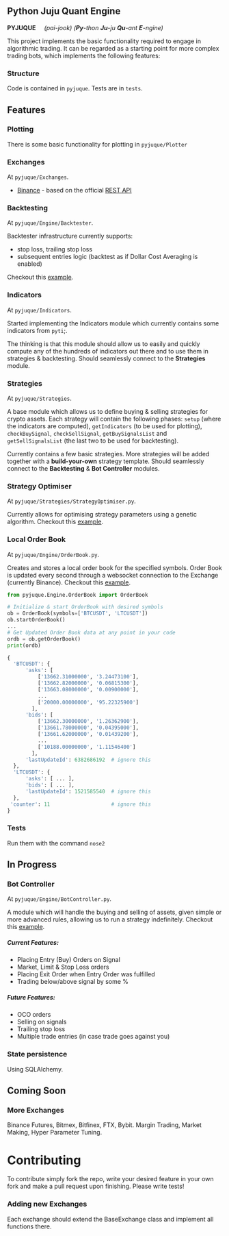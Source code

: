 ## **Py**thon **Ju**ju **Qu**ant **E**ngine
**PYJUQUE**   &nbsp; &nbsp;  *(pai-jook)*
*(**Py**-thon **Ju**-ju **Qu**-ant **E**-ngine)*

This project implements the basic functionality required to engage in algorithmic trading. It can be regarded as a starting point for more complex trading bots, which implements the following features:

### Structure
Code is contained in `pyjuque`. Tests are in `tests`.
## Features
### Plotting
There is some basic functionality for plotting in `pyjuque/Plotter`

### Exchanges
At `pyjuque/Exchanges`. 

  - [Binance](/pyjuque/Exchanges/Binance.py) - based on the official [REST API](https://github.com/binance-exchange/binance-official-api-docs/blob/master/rest-api.md)

### Backtesting
At `pyjuque/Engine/Backtester`. 

Backtester infrastructure currently supports:
  - stop loss, trailing stop loss
  - subsequent entries logic (backtest as if Dollar Cost Averaging is enabled)

Checkout this [example](/examples/try_backtester.py).

### Indicators
At `pyjuque/Indicators`. 

Started implementing the Indicators module which currently contains some indicators from `pyti`;.

The thinking is that this module should allow us to easily and quickly compute any of the hundreds of indicators out there and to use them in strategies & backtesting. Should seamlessly connect to the **Strategies** module.

### Strategies
At `pyjuque/Strategies`. 

A base module which allows us to define buying & selling strategies for crypto assets. Each strategy will contain the following phases: 
`setup` (where the indicators are computed), 
`getIndicators` (to be used for plotting), 
`checkBuySignal`, `checkSellSignal`, 
`getBuySignalsList` and `getSellSignalsList` (the last two to be used for backtesting). 

Currently contains a few basic strategies. More strategies will be added together with a **build-your-own** strategy template. Should seamlessly connect to the **Backtesting** & **Bot Controller** modules.


### Strategy Optimiser 
At `pyjuque/Strategies/StrategyOptimiser.py`. 

Currently allows for optimising strategy parameters using a genetic algorithm. Checkout this [example](/examples/try_strategy_optimiser.py).

### Local Order Book
At `pyjuque/Engine/OrderBook.py`. 

Creates and stores a local order book for the specified symbols. Order Book is updated every second through a websocket connection to the Exchange (currently Binance). Checkout this [example](/examples/try_local_order_book.py).

```py
from pyjuque.Engine.OrderBook import OrderBook

# Initialize & start OrderBook with desired symbols
ob = OrderBook(symbols=['BTCUSDT', 'LTCUSDT'])
ob.startOrderBook()
...
# Get Updated Order Book data at any point in your code 
ordb = ob.getOrderBook()
print(ordb)

{
  'BTCUSDT': {
      'asks': [
          ['13662.31000000', '3.24473100'],
          ['13662.82000000', '0.06815300'],
          ['13663.08000000', '0.00900000'],
          ...
          ['20000.00000000', '95.22325900']
        ],
      'bids': [
          ['13662.30000000', '1.26362900'],
          ['13661.78000000', '0.04395000'],
          ['13661.62000000', '0.01439200'],
          ...
          ['10188.00000000', '1.11546400']
        ],
      'lastUpdateId': 6382686192  # ignore this
  },
  'LTCUSDT': {
      'asks': [ ... ],
      'bids': [ ... ],
      'lastUpdateId': 1521585540  # ignore this
  },
 'counter': 11                    # ignore this
}

```

### Tests
Run them with the command `nose2`

## **In Progress**

### Bot Controller
At `pyjuque/Engine/BotController.py`. 

A module which will handle the buying and selling of assets, given simple or more advanced rules, allowing us to run a strategy indefinitely. Checkout this [example](/examples/try_BotController.py).

##### Current Features:
- Placing Entry (Buy) Orders on Signal 
- Market, Limit & Stop Loss orders 
- Placing Exit Order when Entry Order was fulfilled
- Trading below/above signal by some %

##### Future Features: 
- OCO orders
- Selling on signals
- Trailing stop loss
- Multiple trade entries (in case trade goes against you)

### State persistence 

Using SQLAlchemy.


## **Coming Soon**
### More Exchanges
Binance Futures, Bitmex, Bitfinex, FTX, Bybit.
Margin Trading, Market Making, Hyper Parameter Tuning.

# Contributing
To contribute simply fork the repo, write your desired feature in your own fork and make a pull request upon finishing. Please write tests!

### Adding new Exchanges
Each exchange should extend the BaseExchange class and implement all functions there. 

